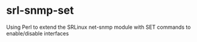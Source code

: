 # srl-snmp-set
Using Perl to extend the SRLinux net-snmp module with SET commands to enable/disable interfaces
